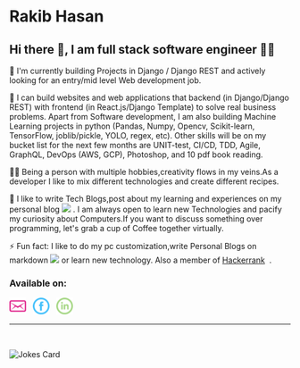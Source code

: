 
# Rakib Hasan

## Hi there 👋, I am full stack software engineer 👩‍💻


🔭 I'm currently building Projects in Django / Django REST and actively looking for an entry/mid level Web development job.

🌱 I can build websites and web applications that backend (in Django/Django REST) with frontend (in React.js/Django Template) to solve real business problems. Apart from Software development, I am also building Machine Learning projects in python (Pandas, Numpy, Opencv, Scikit-learn, TensorFlow, joblib/pickle, YOLO, regex, etc). Other skills will be on my bucket list for the next few months are UNIT-test, CI/CD, TDD, Agile,  GraphQL, DevOps (AWS, GCP), Photoshop, and 10 pdf book reading.

👩‍🍳 Being a person with multiple hobbies,creativity flows in my veins.As a developer I like to mix different technologies and create different recipes.

👯 I like to write Tech Blogs,post about my learning and experiences on my personal blog <a href="https://py-bangla-docs.tech/"><img height="26" src="https://py-bangla-docs.tech/images/company_logo.svg?raw=true"></a> . I am always open to learn new Technologies and pacify my curiosity about Computers.If you want to discuss something over programming, let's grab a cup of Coffee together virtually.

⚡ Fun fact: I like to do my pc customization,write Personal Blogs on markdown <a href="https://py-bangla-docs.tech/"><img height="16" src="https://py-bangla-docs.tech/images/company_logo.svg?raw=true"></a> or learn new technology. Also a member of <a href="https://www.hackerrank.com/monad_wizard_r">Hackerrank</a>&nbsp;&nbsp;.

### Available on:


<a href="mailto:monad.wizard.r@gmail.com"><img height="30" src="https://github.com/MonadWizard/MonadWizard/blob/main/icons/message-outline-32.png?raw=true"></a>&nbsp;&nbsp;
<a href="https://www.facebook.com/ccaarreelleess"><img height="30" src="https://github.com/MonadWizard/MonadWizard/blob/main/icons/facebook-5-32.png?raw=true"></a>&nbsp;&nbsp;
<a href="https://www.linkedin.com/in/rakib-hasan-90518b140/"><img height="30" src="https://github.com/MonadWizard/MonadWizard/blob/main/icons/linkedin-5-32.png?raw=true"></a>&nbsp;&nbsp;
<br />

---
<br />

<!-- 
[![Rakib's wakatime stats](https://github-readme-stats.vercel.app/api/wakatime?username=MonadWizard&layout=compact&theme=blue-green)](https://github.com/anuraghazra/github-readme-stats)
 -->

<!-- ![Rakib's Github Stats](https://github-readme-stats.vercel.app/api?username=MonadWizard&count_private=true&theme=blue-green&show_icons=true) ![Your Repository's Top Langs](https://github-readme-stats.vercel.app/api/top-langs/?username=MonadWizard&layout=compact&theme=blue-green)
 -->

<!-- [![Top Langs](https://github-readme-stats.vercel.app/api/top-langs/?username=MonadWizard)](https://github.com/anuraghazra/github-readme-stats) -->
<!-- ![Your Repository's Top Langs](https://github-readme-stats.vercel.app/api/top-langs/?username=MonadWizard&theme=blue-green) -->


<!-- 
![GitHub streak stats](https://github-readme-streak-stats.herokuapp.com/?user=MonadWizard)   From June-11-2021  ![](https://komarev.com/ghpvc/?username=MonadWizard&color=green) -->

<!-- ![Rakib's GitHub stats](https://github-readme-stats.vercel.app/api?username=MonadWizard&theme=vue-dark&show_icons=true) -->

![Jokes Card](https://readme-jokes.vercel.app/api)


<!-- ![GitHub Activity Graph](https://activity-graph.herokuapp.com/graph?username=MonadWizard) -->



